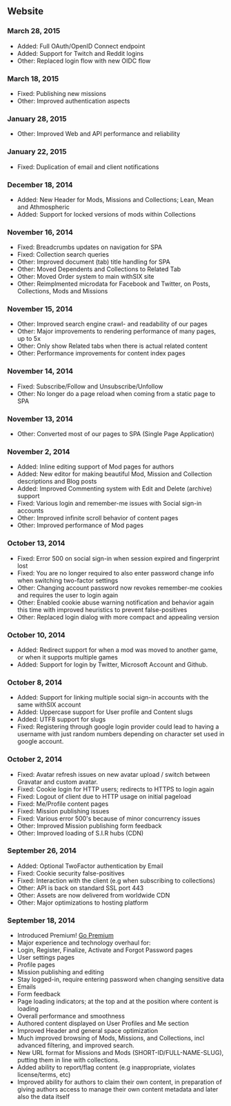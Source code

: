 ## Website

### March 28, 2015

* Added: Full OAuth/OpenID Connect endpoint
* Added: Support for Twitch and Reddit logins
* Other: Replaced login flow with new OIDC flow

### March 18, 2015

* Fixed: Publishing new missions
* Other: Improved authentication aspects

### January 28, 2015

* Other: Improved Web and API performance and reliability

### January 22, 2015

* Fixed: Duplication of email and client notifications

### December 18, 2014

* Added: New Header for Mods, Missions and Collections; Lean, Mean and Athmospheric
* Added: Support for locked versions of mods within Collections

### November 16, 2014

* Fixed: Breadcrumbs updates on navigation for SPA
* Fixed: Collection search queries
* Other: Improved document (tab) title handling for SPA
* Other: Moved Dependents and Collections to Related Tab
* Other: Moved Order system to main withSIX site
* Other: Reimplmented microdata for Facebook and Twitter, on Posts, Collections, Mods and Missions

### November 15, 2014

* Other: Improved search engine crawl- and readability of our pages
* Other: Major improvements to rendering performance of many pages, up to 5x
* Other: Only show Related tabs when there is actual related content
* Other: Performance improvements for content index pages

### November 14, 2014

* Fixed: Subscribe/Follow and Unsubscribe/Unfollow
* Other: No longer do a page reload when coming from a static page to SPA

### November 13, 2014

* Other: Converted most of our pages to SPA (Single Page Application)

### November 2, 2014

* Added: Inline editing support of Mod pages for authors
* Added: New editor for making beautiful Mod, Mission and Collection descriptions and Blog posts
* Added: Improved Commenting system with Edit and Delete (archive) support
* Fixed: Various login and remember-me issues with Social sign-in accounts
* Other: Improved infinite scroll behavior of content pages
* Other: Improved performance of Mod pages

### October 13, 2014

* Fixed: Error 500 on social sign-in when session expired and fingerprint lost
* Fixed: You are no longer required to also enter password change info when switching two-factor settings
* Other: Changing account password now revokes remember-me cookies and requires the user to login again
* Other: Enabled cookie abuse warning notification and behavior again this time with improved heuristics to prevent false-positives 
* Other: Replaced login dialog with more compact and appealing version

### October 10, 2014

* Added: Redirect support for when a mod was moved to another game, or when it supports multiple games
* Added: Support for login by Twitter, Microsoft Account and Github.

### October 8, 2014

* Added: Support for linking multiple social sign-in accounts with the same withSIX account
* Added: Uppercase support for User profile and Content slugs
* Added: UTF8 support for slugs
* Fixed: Registering through google login provider could lead to having a username with just random numbers depending on character set used in google account.

### October 2, 2014

* Fixed: Avatar refresh issues on new avatar upload / switch between Gravatar and custom avatar.
* Fixed: Cookie login for HTTP users; redirects to HTTPS to login again
* Fixed: Logout of client due to HTTP usage on initial pageload
* Fixed: Me/Profile content pages
* Fixed: Mission publishing issues 
* Fixed: Various error 500's because of minor concurrency issues
* Other: Improved Mission publishing form feedback
* Other: Improved loading of S.I.R hubs (CDN)

### September 26, 2014

* Added: Optional TwoFactor authentication by Email
* Fixed: Cookie security false-positives
* Fixed: Interaction with the client (e.g when subscribing to collections)
* Other: API is back on standard SSL port 443
* Other: Assets are now delivered from worldwide CDN
* Other: Major optimizations to hosting platform

### September 18, 2014

* Introduced Premium! [Go Premium](https://withsix.com/gopremium)
* Major experience and technology overhaul for:
 * Login, Register, Finalize, Activate and Forgot Password pages
 * User settings pages
 * Profile pages
 * Mission publishing and editing
 * Stay logged-in, require entering password when changing sensitive data
 * Emails
 * Form feedback
 * Page loading indicators; at the top and at the position where content is loading
 * Overall performance and smoothness
* Authored content displayed on User Profiles and Me section
* Improved Header and general space optimization
* Much improved browsing of Mods, Missions, and Collections, incl advanced filtering, and improved search.
* New URL format for Missions and Mods (SHORT-ID/FULL-NAME-SLUG), putting them in line with collections.
* Added ability to report/flag content (e.g inappropriate, violates license/terms, etc)
* Improved ability for authors to claim their own content, in preparation of giving authors access to manage their own content metadata and later also the data itself